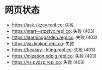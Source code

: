 # 网页状态
- https://ask.skzey.repl.co: 失败
- https://start--stpstyc.repl.co: 失败 (403)
- https://learninggarden.repl.co: 失败 (403)
- https://jsn.limkon.repl.co: 失败
- https://beaspy--hting.repl.co: 失败 (403)
- https://mization.edpjg.repl.co: 失败 (403)
- https://ys.pyxzp.repl.co: 失败 (403)
